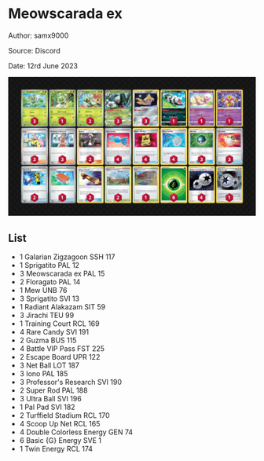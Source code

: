 # Meowscarada ex

Author: samx9000

Source: Discord

Date: 12rd June 2023

![decklist](../../images/PAL/Meowscarada%20ex/1-%20Meowscarada%20ex.png)

## List

* 1 Galarian Zigzagoon SSH 117
* 1 Sprigatito PAL 12
* 3 Meowscarada ex PAL 15
* 2 Floragato PAL 14
* 1 Mew UNB 76
* 3 Sprigatito SVI 13
* 1 Radiant Alakazam SIT 59
* 3 Jirachi TEU 99
* 1 Training Court RCL 169
* 4 Rare Candy SVI 191
* 2 Guzma BUS 115
* 4 Battle VIP Pass FST 225
* 2 Escape Board UPR 122
* 3 Net Ball LOT 187
* 3 Iono PAL 185
* 3 Professor's Research SVI 190
* 2 Super Rod PAL 188
* 3 Ultra Ball SVI 196
* 1 Pal Pad SVI 182
* 2 Turffield Stadium RCL 170
* 4 Scoop Up Net RCL 165
* 4 Double Colorless Energy GEN 74
* 6 Basic {G} Energy SVE 1
* 1 Twin Energy RCL 174
